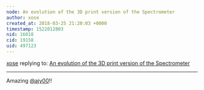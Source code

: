 ```yaml
---
node: An evolution of the 3D print version of the Spectrometer
author: xose
created_at: 2018-03-25 21:20:03 +0000
timestamp: 1522012803
nid: 16018
cid: 19158
uid: 497123
---
```




[xose](../profile/xose) replying to: [An evolution of the 3D print version of the Spectrometer](../notes/ajy00/03-25-2018/an-evolution-of-the-3d-print-version-of-the-spectrometer)

----
Amazing [@ajy00](/profile/ajy00)!!